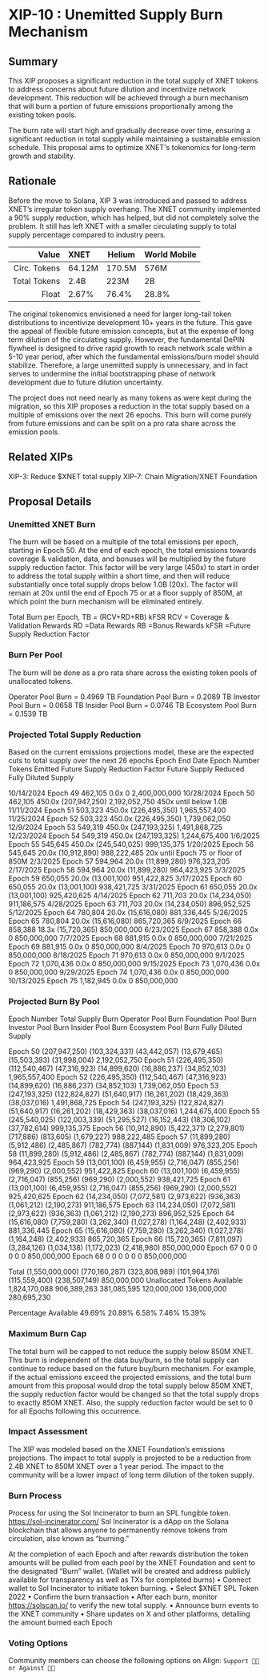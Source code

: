 # XIP-10 : Unemitted Supply Burn Mechanism
## Summary
This XIP proposes a significant reduction in the total supply of XNET tokens to address concerns about future dilution and incentivize network development. This reduction will be achieved through a burn mechanism that will burn a portion of future emissions proportionally among the existing token pools.

The burn rate will start high and gradually decrease over time, ensuring a significant reduction in total supply while maintaining a sustainable emission schedule. This proposal aims to optimize XNET's tokenomics for long-term growth and stability.

## Rationale
Before the move to Solana, XIP 3 was introduced and passed to address XNET’s irregular token supply overhang. The XNET community implemented a 90% supply reduction, which has helped, but did not completely solve the problem. It still has left XNET with a smaller circulating supply to total supply percentage compared to industry peers.

| Value        | XNET   | Helium | World Mobile | 
|-------------:|:-------|--------|:-------------|
| Circ. Tokens | 64.12M | 170.5M | 576M         |
| Total Tokens | 2.4B   | 223M   | 2B           |
| Float        | 2.67%  | 76.4%  | 28.8%        |

The original tokenomics envisioned a need for larger long-tail token distributions to incentivize development 10+ years in the future. This gave the appeal of flexible future emission concepts, but at the expense of long term dilution of the circulating supply. However, the fundamental DePIN flywheel is designed to drive rapid growth to reach network scale within a 5-10 year period, after which the fundamental emissions/burn model should stabilize. Therefore, a large unemitted supply is unnecessary, and in fact serves to undermine the initial bootstrapping phase of network development due to future dilution uncertainty.

The project does not need nearly as many tokens as were kept during the migration, so this XIP proposes a reduction in the total supply based on a multiple of emissions over the next 26 epochs. This burn will come purely from future emissions and can be split on a pro rata share across the emission pools.

## Related XIPs
XIP-3: Reduce $XNET total supply
XIP-7: Chain Migration/XNET Foundation

## Proposal Details
### Unemitted XNET Burn

The burn will be based on a multiple of the total emissions per epoch, starting in Epoch 50. At the end of each epoch, the total emissions towards coverage & validation, data, and bonuses will be multiplied by the future supply reduction factor. This factor will be very large (450x) to start in order to address the total supply within a short time, and then will reduce substantially once total supply drops below 1.0B (20x). The factor will remain at 20x until the end of Epoch 75 or at a floor supply of 850M, at which point the burn mechanism will be eliminated entirely.

Total Burn per Epoch, TB = (RCV+RD+RB)  kFSR
RCV = Coverage & Validation Rewards 
RD =Data Rewards 
RB =Bonus Rewards 
kFSR =Future Supply Reduction Factor 

### Burn Per Pool
The burn will be done as a pro rata share across the existing token pools of unallocated tokens.

Operator Pool Burn = 0.4969 TB
Foundation Pool Burn = 0.2089 TB
Investor Pool Burn = 0.0658 TB
Insider Pool Burn = 0.0746 TB
Ecosystem Pool Burn = 0.1539 TB

### Projected Total Supply Reduction
Based on the current emissions projections model, these are the expected cuts to total supply over the next 26 epochs
Epoch End Date
Epoch Number
Tokens Emitted
Future Supply Reduction Factor
Future Supply Reduced
Fully Diluted Supply

10/14/2024
Epoch 49
462,105
0.0x
0
2,400,000,000
10/28/2024
Epoch 50
462,105
450.0x
(207,947,250)
2,192,052,750
450x until below 1.0B
11/11/2024
Epoch 51
503,323
450.0x
(226,495,350)
1,965,557,400
11/25/2024
Epoch 52
503,323
450.0x
(226,495,350)
1,739,062,050
12/9/2024
Epoch 53
549,319
450.0x
(247,193,325)
1,491,868,725
12/23/2024
Epoch 54
549,319
450.0x
(247,193,325)
1,244,675,400
1/6/2025
Epoch 55
545,645
450.0x
(245,540,025)
999,135,375
1/20/2025
Epoch 56
545,645
20.0x
(10,912,890)
988,222,485
20x until Epoch 75 or floor of 850M
2/3/2025
Epoch 57
594,964
20.0x
(11,899,280)
976,323,205
2/17/2025
Epoch 58
594,964
20.0x
(11,899,280)
964,423,925
3/3/2025
Epoch 59
650,055
20.0x
(13,001,100)
951,422,825
3/17/2025
Epoch 60
650,055
20.0x
(13,001,100)
938,421,725
3/31/2025
Epoch 61
650,055
20.0x
(13,001,100)
925,420,625
4/14/2025
Epoch 62
711,703
20.0x
(14,234,050)
911,186,575
4/28/2025
Epoch 63
711,703
20.0x
(14,234,050)
896,952,525
5/12/2025
Epoch 64
780,804
20.0x
(15,616,080)
881,336,445
5/26/2025
Epoch 65
780,804
20.0x
(15,616,080)
865,720,365
6/9/2025
Epoch 66
858,388
18.3x
(15,720,365)
850,000,000
6/23/2025
Epoch 67
858,388
0.0x
0
850,000,000
7/7/2025
Epoch 68
881,915
0.0x
0
850,000,000
7/21/2025
Epoch 69
881,915
0.0x
0
850,000,000
8/4/2025
Epoch 70
970,613
0.0x
0
850,000,000
8/18/2025
Epoch 71
970,613
0.0x
0
850,000,000
9/1/2025
Epoch 72
1,070,436
0.0x
0
850,000,000
9/15/2025
Epoch 73
1,070,436
0.0x
0
850,000,000
9/29/2025
Epoch 74
1,070,436
0.0x
0
850,000,000
10/13/2025
Epoch 75
1,182,945
0.0x
0
850,000,000

### Projected Burn By Pool
Epoch Number
Total Supply Burn
Operator Pool Burn
Foundation Pool Burn
Investor Pool Burn
Insider Pool Burn
Ecosystem Pool Burn
Fully Diluted Supply

Epoch 50
(207,947,250)
(103,324,331)
(43,442,057)
(13,679,465)
(15,503,393)
(31,998,004)
2,192,052,750
Epoch 51
(226,495,350)
(112,540,467)
(47,316,923)
(14,899,620)
(16,886,237)
(34,852,103)
1,965,557,400
Epoch 52
(226,495,350)
(112,540,467)
(47,316,923)
(14,899,620)
(16,886,237)
(34,852,103)
1,739,062,050
Epoch 53
(247,193,325)
(122,824,827)
(51,640,917)
(16,261,202)
(18,429,363)
(38,037,016)
1,491,868,725
Epoch 54
(247,193,325)
(122,824,827)
(51,640,917)
(16,261,202)
(18,429,363)
(38,037,016)
1,244,675,400
Epoch 55
(245,540,025)
(122,003,339)
(51,295,527)
(16,152,443)
(18,306,102)
(37,782,614)
999,135,375
Epoch 56
(10,912,890)
(5,422,371)
(2,279,801)
(717,886)
(813,605)
(1,679,227)
988,222,485
Epoch 57
(11,899,280)
(5,912,486)
(2,485,867)
(782,774)
(887,144)
(1,831,009)
976,323,205
Epoch 58
(11,899,280)
(5,912,486)
(2,485,867)
(782,774)
(887,144)
(1,831,009)
964,423,925
Epoch 59
(13,001,100)
(6,459,955)
(2,716,047)
(855,256)
(969,290)
(2,000,552)
951,422,825
Epoch 60
(13,001,100)
(6,459,955)
(2,716,047)
(855,256)
(969,290)
(2,000,552)
938,421,725
Epoch 61
(13,001,100)
(6,459,955)
(2,716,047)
(855,256)
(969,290)
(2,000,552)
925,420,625
Epoch 62
(14,234,050)
(7,072,581)
(2,973,622)
(936,363)
(1,061,212)
(2,190,273)
911,186,575
Epoch 63
(14,234,050)
(7,072,581)
(2,973,622)
(936,363)
(1,061,212)
(2,190,273)
896,952,525
Epoch 64
(15,616,080)
(7,759,280)
(3,262,340)
(1,027,278)
(1,164,248)
(2,402,933)
881,336,445
Epoch 65
(15,616,080)
(7,759,280)
(3,262,340)
(1,027,278)
(1,164,248)
(2,402,933)
865,720,365
Epoch 66
(15,720,365)
(7,811,097)
(3,284,126)
(1,034,138)
(1,172,023)
(2,418,980)
850,000,000
Epoch 67
0
0
0
0
0
0
850,000,000
Epoch 68
0
0
0
0
0
0
850,000,000

Total
(1,550,000,000)
(770,160,287)
(323,808,989)
(101,964,176)
(115,559,400)
(238,507,149)
850,000,000
Unallocated Tokens Available
1,824,170,088
906,389,263
381,085,595
120,000,000
136,000,000
280,695,230

Percentage Available
49.69%
20.89%
6.58%
7.46%
15.39%

### Maximum Burn Cap
The total burn will be capped to not reduce the supply below 850M XNET. This burn is independent of the data buy/burn, so the total supply can continue to reduce based on the future buy/burn mechanism.
For example, if the actual emissions exceed the projected emissions, and the total burn amount from this proposal would drop the total supply below 850M XNET, the supply reduction factor would be changed so that the total supply drops to exactly 850M XNET. Also, the supply reduction factor would be set to 0 for all Epochs following this occurrence. 

### Impact Assessment
The XIP was modeled based on the XNET Foundation’s emissions projections.
The impact to total supply is projected to be a reduction from 2.4B XNET to 850M XNET over a 1 year period.
The impact to the community will be a lower impact of long term dilution of the token supply.
### Burn Process
Process for using the Sol Incinerator to burn an SPL fungible token.
https://sol-incinerator.com/ 
Sol Incinerator is a dApp on the Solana blockchain that allows anyone to permanently remove tokens from circulation, also known as “burning.”

At the completion of each Epoch and after rewards distribution the token amounts will be pulled from each pool by the XNET Foundation and sent to the designated “Burn” wallet. 
(Wallet will be created and address publicly available for transparency as well as TXs for completed burns) 
    •    Connect wallet to Sol Incinerator to initiate token burning.
    •    Select $XNET SPL Token 2022
    •    Confirm the burn transaction 
    •    After each burn, monitor https://solscan.io/ to verify the new total supply. 
    •    Announce burn events to the XNET community 
    •    Share updates on X and other platforms, detailing the amount burned each Epoch 

### Voting Options
Community members can choose the following options on Align: `Support 👍🏼 or Against 👎🏼`
